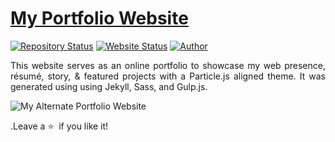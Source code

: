# <a href="https://balajeeav.netlify.app/" target="_blank">My Portfolio Website</a>

[![Repository Status](https://img.shields.io/badge/Repository%20Status-Maintained-dark%20green.svg)](https://github.com/balajeeav/avbalajee.github.io/)
[![Website Status](https://img.shields.io/badge/Website%20Status-Online-green)](https://balajeeav.netlify.app)
[![Author](https://img.shields.io/badge/Author-Balajee%20A%20V-red)](https://www.linkedin.com/in/balajeevg-techclog/)


 <p align="justify">This website serves as an online portfolio to showcase my web presence, résumé, story, & featured projects with a Particle.js aligned theme. It was generated using using Jekyll, Sass, and Gulp.js.</p>

![My Alternate Portfolio Website](https://github.com/balajeeav/avbalajee.github.io/blob/master/My-Portfolio-Website.JPG)

.Leave a :star: &nbsp;if you like it!
